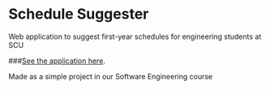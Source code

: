 <h1>Schedule Suggester</h1>

<p>Web application to suggest first-year schedules for engineering students at SCU</p>

###[See the application here](http://rsullivan00.github.io/ScheduleSuggester/).

<p>Made as a simple project in our Software Engineering course</p>

